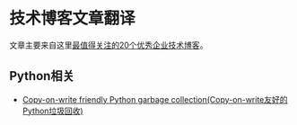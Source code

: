 # 技术博客文章翻译

文章主要来自这里[最值得关注的20个优秀企业技术博客](http://www.infoq.com/cn/articles/20-outstanding-enterprise-technology-blog)。

## Python相关

- [Copy-on-write friendly Python garbage collection(Copy-on-write友好的Python垃圾回收)](/python/Copy-on-write友好的Python垃圾回收.md)
